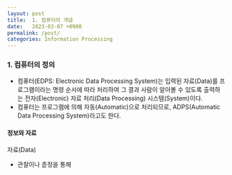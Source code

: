 ```yaml
---
layout: post
title:  1. 컴퓨터의 개념
date:   2023-03-07 +0900
permalink: /post/
categories: Information Processing 
---
```


### 1. 컴퓨터의 정의

* 컴퓨터(EDPS: Electronic Data Processing System)는 입력된 자료(Data)를 프로그램이라는 명령 순서에 따라 처리하여 그 결과 사람이 알아볼 수  있도록 출력하는  전자(Electronic) 자료 처리(Data Processing) 시스템(System)이다.
* 컴퓨터는 프로그램에 의해 자동(Automatic)으로 처리되므로, ADPS(Automatic Data Processing System)라고도 한다.

#### 정보와 자료
자료(Data)
* 관찰이나 츧정을 통해 




